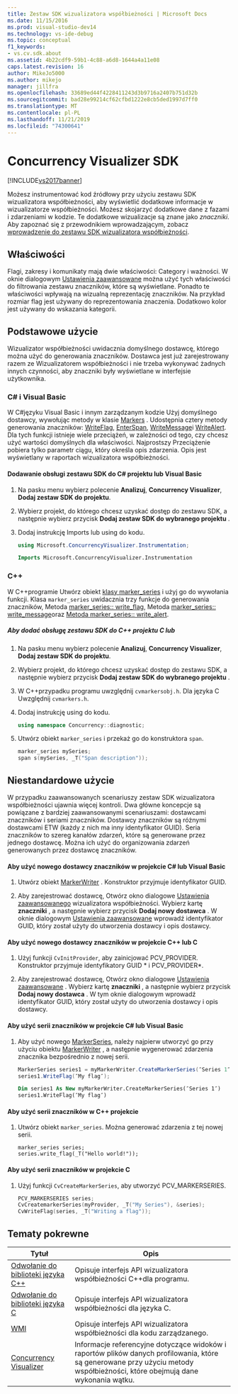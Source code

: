 ```yaml
---
title: Zestaw SDK wizualizatora współbieżności | Microsoft Docs
ms.date: 11/15/2016
ms.prod: visual-studio-dev14
ms.technology: vs-ide-debug
ms.topic: conceptual
f1_keywords:
- vs.cv.sdk.about
ms.assetid: 4b22cdf9-59b1-4c88-a6d8-1644a4a11e08
caps.latest.revision: 16
author: MikeJo5000
ms.author: mikejo
manager: jillfra
ms.openlocfilehash: 33689ed44f4228411243d3b9716a2407b751d32b
ms.sourcegitcommit: bad28e99214cf62cfbd1222e8cb5ded1997d7ff0
ms.translationtype: MT
ms.contentlocale: pl-PL
ms.lasthandoff: 11/21/2019
ms.locfileid: "74300641"
---
```

# <a name="concurrency-visualizer-sdk"></a>Concurrency Visualizer SDK
[!INCLUDE[vs2017banner](../includes/vs2017banner.md)]

Możesz instrumentować kod źródłowy przy użyciu zestawu SDK wizualizatora współbieżności, aby wyświetlić dodatkowe informacje w wizualizatorze współbieżności. Możesz skojarzyć dodatkowe dane z fazami i zdarzeniami w kodzie. Te dodatkowe wizualizacje są znane jako *znaczniki*.  Aby zapoznać się z przewodnikiem wprowadzającym, zobacz [wprowadzenie do zestawu SDK wizualizatora współbieżności](https://go.microsoft.com/fwlink/?LinkId=235405).

## <a name="properties"></a>Właściwości
 Flagi, zakresy i komunikaty mają dwie właściwości: Category i ważności. W oknie dialogowym [Ustawienia zaawansowane](../profiling/advanced-settings-dialog-box-concurrency-visualizer.md) można użyć tych właściwości do filtrowania zestawu znaczników, które są wyświetlane. Ponadto te właściwości wpływają na wizualną reprezentację znaczników. Na przykład rozmiar flag jest używany do reprezentowania znaczenia. Dodatkowo kolor jest używany do wskazania kategorii.

## <a name="basic-usage"></a>Podstawowe użycie
 Wizualizator współbieżności uwidacznia domyślnego dostawcę, którego można użyć do generowania znaczników. Dostawca jest już zarejestrowany razem ze Wizualizatorem współbieżności i nie trzeba wykonywać żadnych innych czynności, aby znaczniki były wyświetlane w interfejsie użytkownika.

### <a name="c-and-visual-basic"></a>C# i Visual Basic

W C#języku Visual Basic i innym zarządzanym kodzie Użyj domyślnego dostawcy, wywołując metody w klasie [Markers](/previous-versions/hh694099(v=vs.140)) . Udostępnia cztery metody generowania znaczników: [WriteFlag](/previous-versions/hh694185(v=vs.140)), [EnterSpan](/previous-versions/hh694205(v=vs.140)), [WriteMessage](/previous-versions/hh694161(v=vs.140))i [WriteAlert](/previous-versions/hh694180(v=vs.140)). Dla tych funkcji istnieje wiele przeciążeń, w zależności od tego, czy chcesz użyć wartości domyślnych dla właściwości.  Najprostszy Przeciążenie pobiera tylko parametr ciągu, który określa opis zdarzenia. Opis jest wyświetlany w raportach wizualizatora współbieżności.

#### <a name="add-sdk-support-to-a-c-or-visual-basic-project"></a>Dodawanie obsługi zestawu SDK do C# projektu lub Visual Basic

1. Na pasku menu wybierz polecenie **Analizuj**, **Concurrency Visualizer**, **Dodaj zestaw SDK do projektu**.

2. Wybierz projekt, do którego chcesz uzyskać dostęp do zestawu SDK, a następnie wybierz przycisk **Dodaj zestaw SDK do wybranego projektu** .

3. Dodaj instrukcję Imports lub using do kodu.

    ```csharp
    using Microsoft.ConcurrencyVisualizer.Instrumentation;
    ```

    ```vb
    Imports Microsoft.ConcurrencyVisualizer.Instrumentation
    ```

### <a name="c"></a>C++
 W C++programie Utwórz obiekt [klasy marker_series](../profiling/marker-series-class.md) i użyj go do wywołania funkcji.  Klasa `marker_series` uwidacznia trzy funkcje do generowania znaczników, Metoda [marker_series:: write_flag](../profiling/marker-series-write-flag-method.md), Metoda [marker_series:: write_message](../profiling/marker-series-write-message-method.md)oraz [Metoda marker_series:: write_alert](../profiling/marker-series-write-alert-method.md).

##### <a name="to-add-sdk-support-to-a-c-or-c-project"></a>Aby dodać obsługę zestawu SDK do C++ projektu C lub

1. Na pasku menu wybierz polecenie **Analizuj**, **Concurrency Visualizer**, **Dodaj zestaw SDK do projektu**.

2. Wybierz projekt, do którego chcesz uzyskać dostęp do zestawu SDK, a następnie wybierz przycisk **Dodaj zestaw SDK do wybranego projektu** .

3. W C++przypadku programu uwzględnij `cvmarkersobj.h`. Dla języka C Uwzględnij `cvmarkers.h`.

4. Dodaj instrukcję using do kodu.

    ```cpp
    using namespace Concurrency::diagnostic;
    ```

5. Utwórz obiekt `marker_series` i przekaż go do konstruktora `span`.

    ```cpp
    marker_series mySeries;
    span s(mySeries, _T("Span description"));
    ```

## <a name="custom-usage"></a>Niestandardowe użycie
 W przypadku zaawansowanych scenariuszy zestaw SDK wizualizatora współbieżności ujawnia więcej kontroli. Dwa główne koncepcje są powiązane z bardziej zaawansowanymi scenariuszami: dostawcami znaczników i seriami znaczników. Dostawcy znaczników są różnymi dostawcami ETW (każdy z nich ma inny identyfikator GUID). Seria znaczników to szereg kanałów zdarzeń, które są generowane przez jednego dostawcę. Można ich użyć do organizowania zdarzeń generowanych przez dostawcę znaczników.

#### <a name="to-use-a-new-marker-provider-in-a-c-or-visual-basic-project"></a>Aby użyć nowego dostawcy znaczników w projekcie C# lub Visual Basic

1. Utwórz obiekt [MarkerWriter](/previous-versions/hh694138(v=vs.140)) . Konstruktor przyjmuje identyfikator GUID.

2. Aby zarejestrować dostawcę, Otwórz okno dialogowe [Ustawienia zaawansowanego](../profiling/advanced-settings-dialog-box-concurrency-visualizer.md) wizualizatora współbieżności.  Wybierz kartę **znaczniki** , a następnie wybierz przycisk **Dodaj nowy dostawca** . W oknie dialogowym [Ustawienia zaawansowane](../profiling/advanced-settings-dialog-box-concurrency-visualizer.md) wprowadź identyfikator GUID, który został użyty do utworzenia dostawcy i opis dostawcy.

#### <a name="to-use-a-new-marker-provider-in-a-c-or-c-project"></a>Aby użyć nowego dostawcy znaczników w projekcie C++ lub C

1. Użyj funkcji `CvInitProvider`, aby zainicjować PCV_PROVIDER. Konstruktor przyjmuje identyfikatory GUID * i PCV_PROVIDER\*.

2. Aby zarejestrować dostawcę, Otwórz okno dialogowe [Ustawienia zaawansowane](../profiling/advanced-settings-dialog-box-concurrency-visualizer.md) . Wybierz kartę **znaczniki** , a następnie wybierz przycisk **Dodaj nowy dostawca** . W tym oknie dialogowym wprowadź identyfikator GUID, który został użyty do utworzenia dostawcy i opis dostawcy.

#### <a name="to-use-a-marker-series-in-a-c-or-visual-basic-project"></a>Aby użyć serii znaczników w projekcie C# lub Visual Basic

1. Aby użyć nowego [MarkerSeries](/previous-versions/hh694127(v=vs.140)), należy najpierw utworzyć go przy użyciu obiektu [MarkerWriter](/previous-versions/hh694138(v=vs.140)) , a następnie wygenerować zdarzenia znacznika bezpośrednio z nowej serii.

    ```csharp
    MarkerSeries series1 = myMarkerWriter.CreateMarkerSeries(″Series 1″);
    series1.WriteFlag(″My flag″);
    ```

    ```vb
    Dim series1 As New myMarkerWriter.CreateMarkerSeries(″Series 1″)
    series1.WriteFlag(″My flag″)
    ```

#### <a name="to-use-a-marker-series-in-a-c-project"></a>Aby użyć serii znaczników w C++ projekcie

1. Utwórz obiekt `marker_series`.  Można generować zdarzenia z tej nowej serii.

    ```scr
    marker_series series;
    series.write_flag(_T("Hello world!"));
    ```

#### <a name="to-use-a-marker-series-in-a-c-project"></a>Aby użyć serii znaczników w projekcie C

1. Użyj funkcji `CvCreateMarkerSeries`, aby utworzyć PCV_MARKERSERIES.

    ```cpp
    PCV_MARKERSERIES series;
    CvCreatemarkerSeries(myProvider, _T("My Series"), &series);
    CvWriteFlag(series, _T("Writing a flag"));
    ```

## <a name="related-topics"></a>Tematy pokrewne

|Tytuł|Opis|
|-----------|-----------------|
|[Odwołanie do biblioteki języka C++](../profiling/cpp-library-reference.md)|Opisuje interfejs API wizualizatora współbieżności C++dla programu.|
|[Odwołanie do biblioteki języka C](../profiling/c-library-reference.md)|Opisuje interfejs API wizualizatora współbieżności dla języka C.|
|[WMI](/previous-versions/hh694104(v=vs.140))|Opisuje interfejs API wizualizatora współbieżności dla kodu zarządzanego.|
|[Concurrency Visualizer](../profiling/concurrency-visualizer.md)|Informacje referencyjne dotyczące widoków i raportów plików danych profilowania, które są generowane przy użyciu metody współbieżności, które obejmują dane wykonania wątku.|

